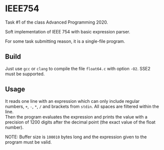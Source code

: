 # IEEE754
Task #1 of the class Advanced Programming 2020.

Soft implementation of IEEE 754 with basic expression parser.

For some task submitting reason, it is a single-file program.

## Build

Just use `gcc` or `clang` to compile the file `float64.c` with option `-O2`. SSE2 must be supported.

## Usage

It reads one line with an expression which can only include regular numbers, `+`, `-`, `*`, `/` and brackets from `stdin`. All spaces are filtered within the line.  
Then the program evaluates the expression and prints the value with a precision of 1200 digits after the decimal point (the exact value of the float number).

NOTE: Buffer size is `100010` bytes long and the expression given to the program must be valid.
